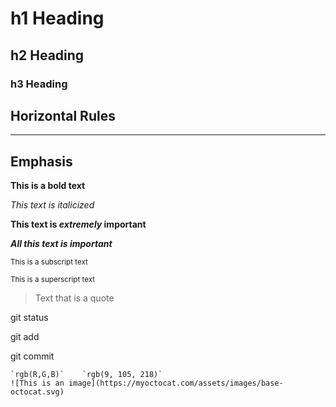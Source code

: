# h1 Heading 
## h2 Heading
### h3 Heading

## Horizontal Rules
___

## Emphasis

**This is a bold text**

*This text is italicized*

**This text is _extremely_ important**

***All this text is important***

<sub>This is a subscript text</sub>

<sup>This is a superscript text</sup>

> Text that is a quote

git status

git add

git commit

```
`rgb(R,G,B)`	`rgb(9, 105, 218)`
![This is an image](https://myoctocat.com/assets/images/base-octocat.svg)
